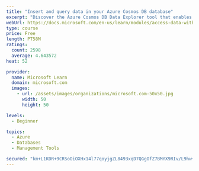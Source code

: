 ```yaml
---
title: "Insert and query data in your Azure Cosmos DB database"
excerpt: "Discover the Azure Cosmos DB Data Explorer tool that enables you to add or modify data. Create stored procedures in JavaScript."
webUrl: https://docs.microsoft.com/en-us/learn/modules/access-data-with-cosmos-db-and-sql-api/
type: course
price: Free
length: PT58M
ratings:
  count: 2598
  average: 4.643572
heat: 52

provider:
  name: Microsoft Learn
  domain: microsoft.com
  images:
    - url: /assets/images/organizations/microsoft.com-50x50.jpg
      width: 50
      height: 50

levels:
  - Beginner

topics:
  - Azure
  - Databases
  - Management Tools

secured: "km+L1KDR+9CRSoOiOXHx14l77qoyjgZL8493xqD7QGgOfZ7BMYX9RIv/L9hw+IRolPMQFTBjd8DAhJjMiw+VAC0o7jFv0yS1vEZ+XuIw0BtE2mQyLOVhir2PrwTcOoiWL9zqDF9NVYRp8OR/woR8QVlvMucnevdKn3zIjgRQ9yU+Xp803WieV6nL2EaZpwjIPxkkci1jcaylcLZi/pZd0kqyKPLUq55Sobp7DMD0k72r4HvXjqPf0JEVQJ2NDXIFSAgI2fBagMqCRMLTu9AuW2s4PM8wjDCgIXDZr7bKPLijSqggd7RQMvb6f8F/dMAk9T00UjuNvf9WzSlToLv3xID9O+UDqr5uLqyV0yQ9WDkHp5tRgV9sJOFe5lyiN3JT+DygkutTk6cbSeUwTZSFr4r61kqLFcukQGAF9Sgbxug=;dIwHSS5El9dUyV/XwVLL6w=="
---
```


